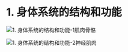 # 1. 身体系统的结构和功能

![1. 身体系统的结构和功能-1肌肉骨骼](https://fxpby.oss-cn-beijing.aliyuncs.com/blogImg/dogs/1.%20%E8%BA%AB%E4%BD%93%E7%B3%BB%E7%BB%9F%E7%9A%84%E7%BB%93%E6%9E%84%E5%92%8C%E5%8A%9F%E8%83%BD-1%E8%82%8C%E8%82%89%E9%AA%A8%E9%AA%BC.png)

![1. 身体系统的结构和功能-2神经肌肉](https://fxpby.oss-cn-beijing.aliyuncs.com/blogImg/dogs/1.%20%E8%BA%AB%E4%BD%93%E7%B3%BB%E7%BB%9F%E7%9A%84%E7%BB%93%E6%9E%84%E5%92%8C%E5%8A%9F%E8%83%BD-2%E7%A5%9E%E7%BB%8F%E8%82%8C%E8%82%89.png)
